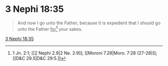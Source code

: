 # 3 Nephi 18:35

> And now I go unto the Father, because it is expedient that I should go unto the Father <u>for</u>[^a] your sakes.

[3 Nephi 18:35](https://www.churchofjesuschrist.org/study/scriptures/bofm/3-ne/18?lang=eng&id=p35#p35)


[^a]: 1 Jn. 2:1; [[2 Nephi 2.9|2 Ne. 2:9]]; [[Moroni 7.28|Moro. 7:28 (27-28)]]; [[D&C 29.5|D&C 29:5.]]
